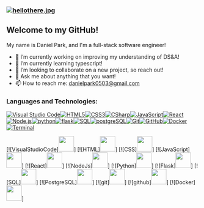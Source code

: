 ### [![hellothere.jpg](https://i.postimg.cc/wTL36671/hellothere.jpg)](https://postimg.cc/Whps8cmV)

## Welcome to my GitHub!

My name is Daniel Park, and I'm a full-stack software engineer!

- 🔭 I’m currently working on improving my understanding of DS&A!
- 🌱 I’m currently learning typescript!
- 👯 I’m looking to collaborate on a new project, so reach out!
- 💬 Ask me about anything that you want!
- 📫 How to reach me: danielpark0503@gmail.com

### [](https://github.com/dpxrk/dpxrk/#languagesandtechnologies)Languages and Technologies:

[![Visual Studio Code](https://raw.githubusercontent.com/github/explore/80688e429a7d4ef2fca1e82350fe8e3517d3494d/topics/visual-studio-code/visual-studio-code.png)](https://www.youtube.com/channel/UCD6bHzIZCJJcJD6QHGUIyrw)[![HTML5](https://raw.githubusercontent.com/github/explore/80688e429a7d4ef2fca1e82350fe8e3517d3494d/topics/html/html.png)](https://www.youtube.com/channel/UCD6bHzIZCJJcJD6QHGUIyrw)[![CSS3](https://raw.githubusercontent.com/github/explore/80688e429a7d4ef2fca1e82350fe8e3517d3494d/topics/css/css.png)](https://www.youtube.com/channel/UCD6bHzIZCJJcJD6QHGUIyrw)[![CSharp](https://raw.githubusercontent.com/github/explore/80688e429a7d4ef2fca1e82350fe8e3517d3494d/topics/csharp/csharp.png)](https://www.youtube.com/channel/UCD6bHzIZCJJcJD6QHGUIyrw)[![JavaScript](https://raw.githubusercontent.com/github/explore/80688e429a7d4ef2fca1e82350fe8e3517d3494d/topics/javascript/javascript.png)](https://www.youtube.com/channel/UCD6bHzIZCJJcJD6QHGUIyrw)[![React](https://raw.githubusercontent.com/github/explore/80688e429a7d4ef2fca1e82350fe8e3517d3494d/topics/react/react.png)](https://www.youtube.com/channel/UCD6bHzIZCJJcJD6QHGUIyrw)[![Node.js](https://raw.githubusercontent.com/github/explore/80688e429a7d4ef2fca1e82350fe8e3517d3494d/topics/nodejs/nodejs.png)](https://www.youtube.com/channel/UCD6bHzIZCJJcJD6QHGUIyrw)[![python](https://raw.githubusercontent.com/github/explore/80688e429a7d4ef2fca1e82350fe8e3517d3494d/topics/python/python.png)](https://www.youtube.com/channel/UCD6bHzIZCJJcJD6QHGUIyrw)[![flask](https://raw.githubusercontent.com/github/explore/80688e429a7d4ef2fca1e82350fe8e3517d3494d/topics/flask/flask.png)](https://www.youtube.com/channel/UCD6bHzIZCJJcJD6QHGUIyrw)[![SQL](https://raw.githubusercontent.com/github/explore/80688e429a7d4ef2fca1e82350fe8e3517d3494d/topics/sql/sql.png)](https://www.youtube.com/channel/UCD6bHzIZCJJcJD6QHGUIyrw)[![postgreSQL](https://raw.githubusercontent.com/github/explore/80688e429a7d4ef2fca1e82350fe8e3517d3494d/topics/postgresql/postgresql.png)](https://www.youtube.com/channel/UCD6bHzIZCJJcJD6QHGUIyrw)[![Git](https://raw.githubusercontent.com/github/explore/80688e429a7d4ef2fca1e82350fe8e3517d3494d/topics/git/git.png)](https://www.youtube.com/channel/UCD6bHzIZCJJcJD6QHGUIyrw)[![GitHub](https://raw.githubusercontent.com/github/explore/78df643247d429f6cc873026c0622819ad797942/topics/github/github.png)](https://www.youtube.com/channel/UCD6bHzIZCJJcJD6QHGUIyrw)[![Docker](https://raw.githubusercontent.com/github/explore/80688e429a7d4ef2fca1e82350fe8e3517d3494d/topics/docker/docker.png)](https://www.youtube.com/channel/UCD6bHzIZCJJcJD6QHGUIyrw)[![Terminal](https://raw.githubusercontent.com/github/explore/80688e429a7d4ef2fca1e82350fe8e3517d3494d/topics/terminal/terminal.png)](https://www.youtube.com/channel/UCD6bHzIZCJJcJD6QHGUIyrw)


[![VisualStudioCode]<img height="40" src='https://raw.githubusercontent.com/github/explore/80688e429a7d4ef2fca1e82350fe8e3517d3494d/topics/visual-studio-code/visual-studio-code.png'>]
[![HTML]<img height="40" src='https://raw.githubusercontent.com/github/explore/80688e429a7d4ef2fca1e82350fe8e3517d3494d/topics/html/html.png'>]
[![CSS]<img height="40" src='https://raw.githubusercontent.com/github/explore/80688e429a7d4ef2fca1e82350fe8e3517d3494d/topics/css/css.png'>]
[![JavaScript]<img height="40" src='https://raw.githubusercontent.com/github/explore/80688e429a7d4ef2fca1e82350fe8e3517d3494d/topics/javascript/javascript.png'>]
[![React]<img height="40" src='https://raw.githubusercontent.com/github/explore/80688e429a7d4ef2fca1e82350fe8e3517d3494d/topics/react/react.png'>]
[![NodeJs]<img height="40" src='(https://raw.githubusercontent.com/github/explore/80688e429a7d4ef2fca1e82350fe8e3517d3494d/topics/nodejs/nodejs.png'>]
[![Python]<img height="40" src='https://raw.githubusercontent.com/github/explore/80688e429a7d4ef2fca1e82350fe8e3517d3494d/topics/python/python.png'>]
[![Flask]<img height="40" src='https://raw.githubusercontent.com/github/explore/80688e429a7d4ef2fca1e82350fe8e3517d3494d/topics/flask/flask.png'>]
[![SQL]<img height="40" src='https://raw.githubusercontent.com/github/explore/80688e429a7d4ef2fca1e82350fe8e3517d3494d/topics/sql/sql.png'>]
[![PostgreSQL]<img height="40" src='https://raw.githubusercontent.com/github/explore/80688e429a7d4ef2fca1e82350fe8e3517d3494d/topics/postgresql/postgresql.png'>]
[![git]<img height="40" src='https://raw.githubusercontent.com/github/explore/80688e429a7d4ef2fca1e82350fe8e3517d3494d/topics/git/git.png'>]
[![github]<img height="40" src='https://raw.githubusercontent.com/github/explore/78df643247d429f6cc873026c0622819ad797942/topics/github/github.png'>]
[![Docker]<img height="40" src='https://raw.githubusercontent.com/github/explore/80688e429a7d4ef2fca1e82350fe8e3517d3494d/topics/docker/docker.png'>]




